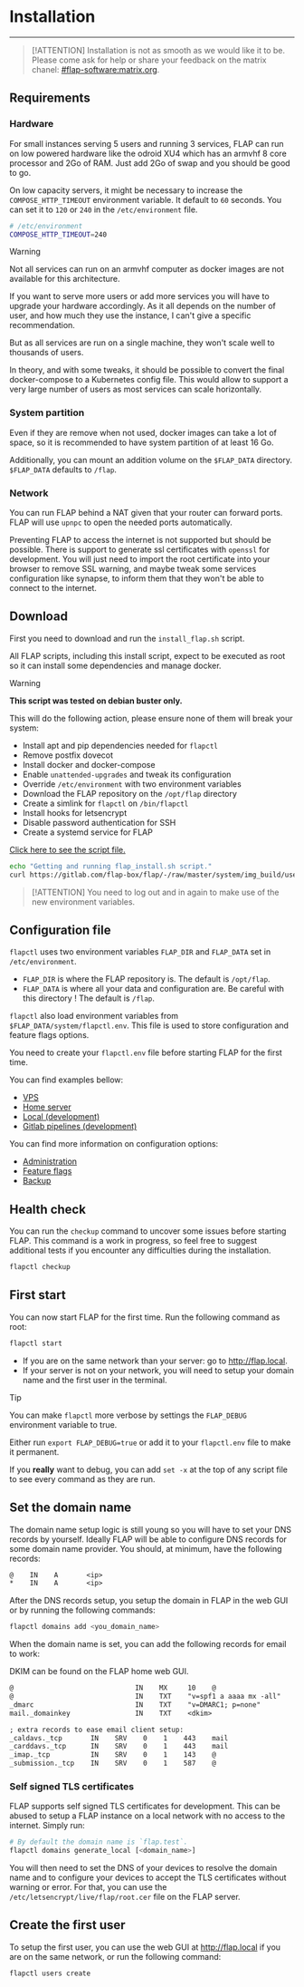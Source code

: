 # Installation

---

> [!ATTENTION]
> Installation is not as smooth as we would like it to be. Please come ask for help or share your feedback on the matrix chanel: [#flap-software:matrix.org](https://app.element.io/#/room/#flap-software:matrix.org).

## Requirements

### Hardware

For small instances serving 5 users and running 3 services, FLAP can run on low powered hardware like the odroid XU4 which has an armvhf 8 core processor and 2Go of RAM. Just add 2Go of swap and you should be good to go.

On low capacity servers, it might be necessary to increase the `COMPOSE_HTTP_TIMEOUT` environment variable. It default to `60` seconds. You can set it to `120` or `240` in the `/etc/environment` file.

```bash
# /etc/environment
COMPOSE_HTTP_TIMEOUT=240
```

> [!WARNING]
> Not all services can run on an armvhf computer as docker images are not available for this architecture.

If you want to serve more users or add more services you will have to upgrade your hardware accordingly. As it all depends on the number of user, and how much they use the instance, I can't give a specific recommendation.

But as all services are run on a single machine, they won't scale well to thousands of users.

In theory, and with some tweaks, it should be possible to convert the final docker-compose to a Kubernetes config file. This would allow to support a very large number of users as most services can scale horizontally.

### System partition

Even if they are remove when not used, docker images can take a lot of space, so it is recommended to have system partition of at least 16 Go.

Additionally, you can mount an addition volume on the `$FLAP_DATA` directory. `$FLAP_DATA` defaults to `/flap`.

### Network

You can run FLAP behind a NAT given that your router can forward ports. FLAP will use `upnpc` to open the needed ports automatically.

Preventing FLAP to access the internet is not supported but should be possible. There is support to generate ssl certificates with `openssl` for development. You will just need to import the root certificate into your browser to remove SSL warning, and maybe tweak some services configuration like synapse, to inform them that they won't be able to connect to the internet.

## Download

First you need to download and run the `install_flap.sh` script.

All FLAP scripts, including this install script, expect to be executed as root so it can install some dependencies and manage docker.

> [!WARNING]
> **This script was tested on debian buster only.**

This will do the following action, please ensure none of them will break your system:

- Install apt and pip dependencies needed for `flapctl`
- Remove postfix dovecot
- Install docker and docker-compose
- Enable `unattended-upgrades` and tweak its configuration
- Override `/etc/environment` with two environment variables
- Download the FLAP repository on the `/opt/flap` directory
- Create a simlink for `flapctl` on `/bin/flapctl`
- Install hooks for letsencrypt
- Disable password authentication for SSH
- Create a systemd service for FLAP

[Click here to see the script file.](https://gitlab.com/flap-box/flap/-/raw/master/system/img_build/userpatches/overlay/install_flap.sh)

```bash
echo "Getting and running flap_install.sh script."
curl https://gitlab.com/flap-box/flap/-/raw/master/system/img_build/userpatches/overlay/install_flap.sh | bash
```

> [!ATTENTION]
> You need to log out and in again to make use of the new environment variables.

## Configuration file

`flapctl` uses two environment variables `FLAP_DIR` and `FLAP_DATA` set in `/etc/environment`.

- `FLAP_DIR` is where the FLAP repository is. The default is `/opt/flap`.
- `FLAP_DATA` is where all your data and configuration are. Be careful with this directory ! The default is `/flap`.

`flapctl` also load environment variables from `$FLAP_DATA/system/flapctl.env`. This file is used to store configuration and feature flags options.

You need to create your `flapctl.env` file before starting FLAP for the first time.

You can find examples bellow:

- [VPS](https://gitlab.com/flap-box/flap/-/tree/master/system/flapctl.examples.d/vps.env)
- [Home server](https://gitlab.com/flap-box/flap/-/tree/master/system/flapctl.examples.d/xu4.env)
- [Local (development)](https://gitlab.com/flap-box/flap/-/tree/master/system/flapctl.examples.d/local.env)
- [Gitlab pipelines (development)](https://gitlab.com/flap-box/flap/-/tree/master/system/flapctl.examples.d/pipeline.env)

You can find more information on configuration options:

- [Administration](administration.md)
- [Feature flags](environment_variables.md)
- [Backup](backup.md)

## Health check

You can run the `checkup` command to uncover some issues before starting FLAP. This command is a work in progress, so feel free to suggest additional tests if you encounter any difficulties during the installation.

```bash
flapctl checkup
```

## First start

You can now start FLAP for the first time. Run the following command as root:

```bash
flapctl start
```

- If you are on the same network than your server: go to <http://flap.local>.
- If your server is not on your network, you will need to setup your domain name and the first user in the terminal.

> [!TIP]
> You can make `flapctl` more verbose by settings the `FLAP_DEBUG` environment variable to true.
>
> Either run `export FLAP_DEBUG=true` or add it to your `flapctl.env` file to make it permanent.
>
> If you **really** want to debug, you can add `set -x` at the top of any script file to see every command as they are run.

## Set the domain name

The domain name setup logic is still young so you will have to set your DNS records by yourself. Ideally FLAP will be able to configure DNS records for some domain name provider. You should, at minimum, have the following records:

```txt
@    IN    A       <ip>
*    IN    A       <ip>
```

After the DNS records setup, you setup the domain in FLAP in the web GUI or by running the following commands:

```bash
flapctl domains add <you_domain_name>
```

When the domain name is set, you can add the following records for email to work:

DKIM can be found on the FLAP home web GUI.

```txt
@                              IN    MX     10    @
@                              IN    TXT    "v=spf1 a aaaa mx -all"
_dmarc                         IN    TXT    "v=DMARC1; p=none"
mail._domainkey                IN    TXT    <dkim>

; extra records to ease email client setup:
_caldavs._tcp       IN    SRV    0    1    443    mail
_carddavs._tcp      IN    SRV    0    1    443    mail
_imap._tcp          IN    SRV    0    1    143    @
_submission._tcp    IN    SRV    0    1    587    @
```

### Self signed TLS certificates

FLAP supports self signed TLS certificates for development. This can be abused to setup a FLAP instance on a local network with no access to the internet. Simply run:

```bash
# By default the domain name is `flap.test`.
flapctl domains generate_local [<domain_name>]
```

You will then need to set the DNS of your devices to resolve the domain name and to configure your devices to accept the TLS certificates without warning or error. For that, you can use the `/etc/letsencrypt/live/flap/root.cer` file on the FLAP server.

## Create the first user

To setup the first user, you can use the web GUI at <http://flap.local> if you are on the same network, or run the following command:

```bash
flapctl users create
```
